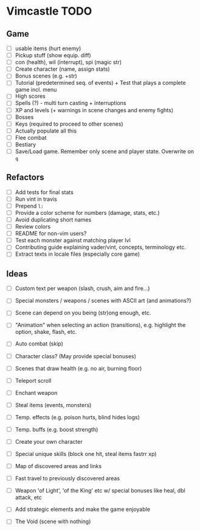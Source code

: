 # Vimcastle TODO

## Game

* [ ] usable items (hurt enemy)
* [ ] Pickup stuff (show equip. diff)
* [ ] con (health), wil (interrupt), spi (magic str)
* [ ] Create character (name, assign stats)
* [ ] Bonus scenes (e.g. +str)
* [ ] Tutorial (predetermined seq. of events) + Test that plays a complete game incl. menu
* [ ] High scores
* [ ] Spells (?) - multi turn casting + interruptions
* [ ] XP and levels (+ warnings in scene changes and enemy fights)
* [ ] Bosses
* [ ] Keys (required to proceed to other scenes)
* [ ] Actually populate all this
* [ ] Flee combat
* [ ] Bestiary
* [ ] Save/Load game. Remember only scene and player state. Overwrite on `q`

## Refactors

* [ ] Add tests for final stats
* [ ] Run vint in travis
* [ ] Prepend `l:`
* [ ] Provide a color scheme for numbers (damage, stats, etc.)
* [ ] Avoid duplicating short names
* [ ] Review colors
* [ ] README for non-vim users?
* [ ] Test each monster against matching player lvl
* [ ] Contributing guide explaining vader/vint, concepts, terminology etc.
* [ ] Extract texts in locale files (especially core game)

## Ideas

* [ ] Custom text per weapon (slash, crush, aim and fire...)
* [ ] Special monsters / weapons / scenes with ASCII art (and animations?)
* [ ] Scene can depend on you being (str)ong enough, etc.
* [ ] "Animation" when selecting an action (transitions), e.g. highlight the option, shake, flash, etc.
* [ ] Auto combat (skip)
* [ ] Character class? (May provide special bonuses)
* [ ] Scenes that draw health (e.g. no air, burning floor)
* [ ] Teleport scroll
* [ ] Enchant weapon
* [ ] Steal items (events, monsters)
* [ ] Temp. effects (e.g. poison hurts, blind hides logs)
* [ ] Temp. buffs (e.g. boost strength)
* [ ] Create your own character
* [ ] Special unique skills (block one hit, steal items  fastrr xp)
* [ ] Map of discovered areas and links
* [ ] Fast travel to previously discovered areas
* [ ] Weapon 'of Light', 'of the King' etc w/ special bonuses like heal, dbl attack, etc
* [ ] Add strategic elements and make the game enjoyable
* [ ] The Void (scene with nothing)

